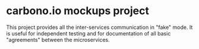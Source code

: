 # carbono.io mockups project #

This project provides all the inter-services communication in "fake" mode.
It is useful for independent testing and for documentation of all basic "agreements" between the microservices.